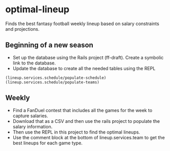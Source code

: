 # optimal-lineup

Finds the best fantasy football weekly lineup based on salary constraints and projections.

## Beginning of a new season

* Set up the database using the Rails project (ff-draft). Create a symbolic link to the database.
* Update the database to create all the needed tables using the REPL
```
(lineup.services.schedule/populate-schedule)
(lineup.services.schedule/populate-teams)
```

## Weekly

* Find a FanDuel contest that includes all the games for the week to capture salaries.
* Download that as a CSV and then use the rails project to populate the salary information.
* Then use the REPL in this project to find the optimal lineups.
* Use the comment block at the bottom of lineup.services.team to get the best lineups for each game type.
